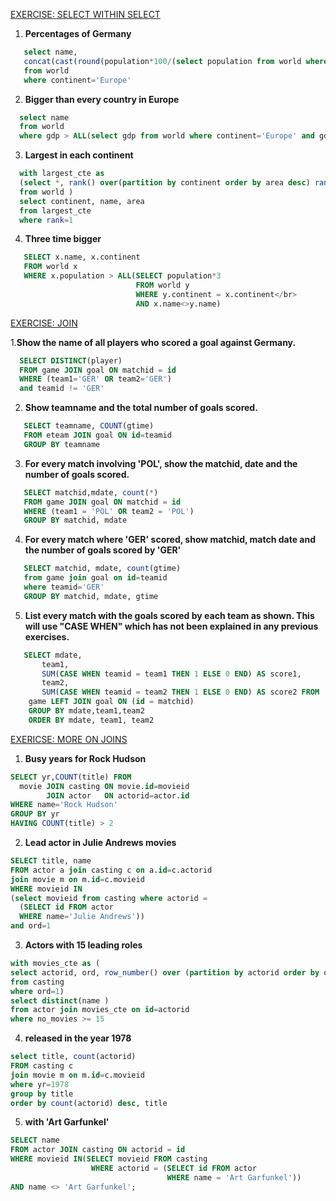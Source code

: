[EXERCISE: SELECT WITHIN SELECT](https://sqlzoo.net/wiki/SELECT_within_SELECT_Tutorial)

1. <b>Percentages of Germany</b></br>
```sql
   select name, 
   concat(cast(round(population*100/(select population from world where name='Germany'),0) as int),'%') as percentage
   from world 
   where continent='Europe' 
   ```
   
2. <b>Bigger than every country in Europe</b></br>
```sql
  select name 
  from world 
  where gdp > ALL(select gdp from world where continent='Europe' and gdp>0) 
   ```
   
 3. <b>Largest in each continent</b></br>
 ```sql
   with largest_cte as 
   (select *, rank() over(partition by continent order by area desc) rank
   from world )
   select continent, name, area
   from largest_cte
   where rank=1  
```
   
4. <b>Three time bigger</b></br>
```sql
   SELECT x.name, x.continent
   FROM world x
   WHERE x.population > ALL(SELECT population*3
                            FROM world y 
                            WHERE y.continent = x.continent</br>
                            AND x.name<>y.name) 
```
                            
                            
[EXERCISE: JOIN](https://sqlzoo.net/wiki/The_JOIN_operation)</br>

 1.<b>Show the name of all players who scored a goal against Germany.</b></br>
 ```sql
   SELECT DISTINCT(player)
   FROM game JOIN goal ON matchid = id 
   WHERE (team1='GER' OR team2='GER')
   and teamid != 'GER' 
```
 
 2. <b>Show teamname and the total number of goals scored.</b></br>
 
 ```sql
    SELECT teamname, COUNT(gtime)
    FROM eteam JOIN goal ON id=teamid
    GROUP BY teamname
 ```
    
3. <b>For every match involving 'POL', show the matchid, date and the number of goals scored.</b></br>

```sql
   SELECT matchid,mdate, count(*)
   FROM game JOIN goal ON matchid = id
   WHERE (team1 = 'POL' OR team2 = 'POL')
   GROUP BY matchid, mdate 
```
   
4. <b>For every match where 'GER' scored, show matchid, match date and the number of goals scored by 'GER'</b></br>
```sql
   SELECT matchid, mdate, count(gtime)
   from game join goal on id=teamid
   where teamid='GER'
   GROUP BY matchid, mdate, gtime
```

5. <b>List every match with the goals scored by each team as shown. This will use "CASE WHEN" which has not been explained in any previous exercises.</b></br>
```sql
   SELECT mdate,
       team1,
       SUM(CASE WHEN teamid = team1 THEN 1 ELSE 0 END) AS score1,
       team2,
       SUM(CASE WHEN teamid = team2 THEN 1 ELSE 0 END) AS score2 FROM
    game LEFT JOIN goal ON (id = matchid)
    GROUP BY mdate,team1,team2
    ORDER BY mdate, team1, team2 
 ```

[EXERICSE: MORE ON JOINS](https://sqlzoo.net/wiki/More_JOIN_operation)

1. <b>Busy years for Rock Hudson</b>
```sql
SELECT yr,COUNT(title) FROM
  movie JOIN casting ON movie.id=movieid
        JOIN actor   ON actorid=actor.id
WHERE name='Rock Hudson'
GROUP BY yr
HAVING COUNT(title) > 2
```
2. <b>Lead actor in Julie Andrews movies</b>
```sql
SELECT title, name
FROM actor a join casting c on a.id=c.actorid
join movie m on m.id=c.movieid
WHERE movieid IN 
(select movieid from casting where actorid =
  (SELECT id FROM actor
  WHERE name='Julie Andrews'))
and ord=1

```
3. <b>Actors with 15 leading roles</b>
```sql
with movies_cte as (
select actorid, ord, row_number() over (partition by actorid order by ord) no_movies
from casting
where ord=1)
select distinct(name )
from actor join movies_cte on id=actorid 
where no_movies >= 15
```
4. <b>released in the year 1978</b>
```sql
select title, count(actorid)
FROM casting c
join movie m on m.id=c.movieid 
where yr=1978
group by title
order by count(actorid) desc, title 

```
5. <b>with 'Art Garfunkel'</b>
```sql
SELECT name
FROM actor JOIN casting ON actorid = id
WHERE movieid IN(SELECT movieid FROM casting 
                  WHERE actorid = (SELECT id FROM actor 
                                   WHERE name = 'Art Garfunkel'))
AND name <> 'Art Garfunkel';
```




